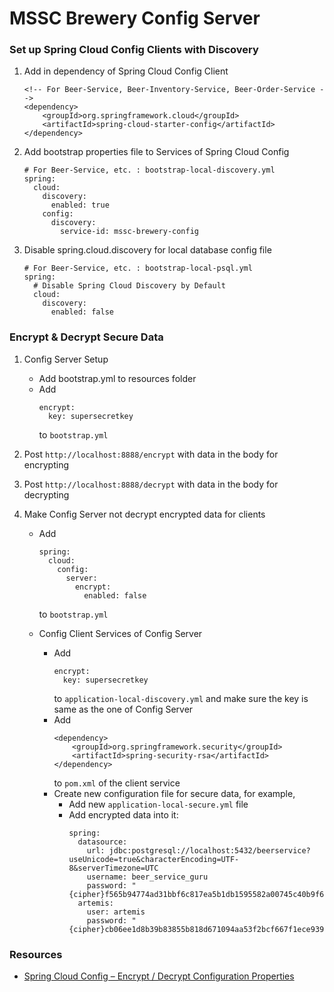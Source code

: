 # MSSC Brewery Config Server

### Set up Spring Cloud Config Clients with Discovery

1.  Add in dependency of Spring Cloud Config Client

    ``` 
    <!-- For Beer-Service, Beer-Inventory-Service, Beer-Order-Service -->
    <dependency>
        <groupId>org.springframework.cloud</groupId>
        <artifactId>spring-cloud-starter-config</artifactId>
    </dependency>
    ```

2.  Add bootstrap properties file to Services of Spring Cloud Config

    ``` 
    # For Beer-Service, etc. : bootstrap-local-discovery.yml
    spring:
      cloud:
        discovery:
          enabled: true
        config:
          discovery:
            service-id: mssc-brewery-config
    
    ```

3.  Disable spring.cloud.discovery for local database config file
    
    ``` 
    # For Beer-Service, etc. : bootstrap-local-psql.yml
    spring:
      # Disable Spring Cloud Discovery by Default
      cloud:
        discovery:
          enabled: false
    ```

### Encrypt & Decrypt Secure Data

1.  Config Server Setup

    - Add bootstrap.yml to resources folder
    - Add 
      ``` 
      encrypt:
        key: supersecretkey
      ```
      to ``` bootstrap.yml ```
      
2.  Post ``` http://localhost:8888/encrypt ``` with data in the body for encrypting

3.  Post ``` http://localhost:8888/decrypt ``` with data in the body for decrypting

4.  Make Config Server not decrypt encrypted data for clients

    - Add 
      ``` 
      spring:
        cloud:
          config:
            server:
              encrypt:
                enabled: false
      ```
      to ``` bootstrap.yml ```

    - Config Client Services of Config Server
      - Add 
        ``` 
        encrypt:
          key: supersecretkey
        ```
        to ``` application-local-discovery.yml ``` and make sure the key is same as the one of Config Server
      - Add 
        ``` 
        <dependency>
            <groupId>org.springframework.security</groupId>
            <artifactId>spring-security-rsa</artifactId>
        </dependency>
        ```
        to ``` pom.xml ``` of the client service
      - Create new configuration file for secure data, for example, 
        - Add new ``` application-local-secure.yml ``` file
        - Add encrypted data into it: 
          ``` 
          spring:
            datasource:
              url: jdbc:postgresql://localhost:5432/beerservice?useUnicode=true&characterEncoding=UTF-8&serverTimezone=UTC
              username: beer_service_guru
              password: "{cipher}f565b94774ad31bbf6c817ea5b1db1595582a00745c40b9f687bafd281a62933"
            artemis:
              user: artemis
              password: "{cipher}cb06ee1d8b39b83855b818d671094aa53f2bcf667f1ece939a06170235eb350e"
          ```
        

### Resources
- [Spring Cloud Config – Encrypt / Decrypt Configuration Properties](https://asbnotebook.com/2019/08/06/spring-cloud-config-encrypt-decrypt-configuration-properties/)